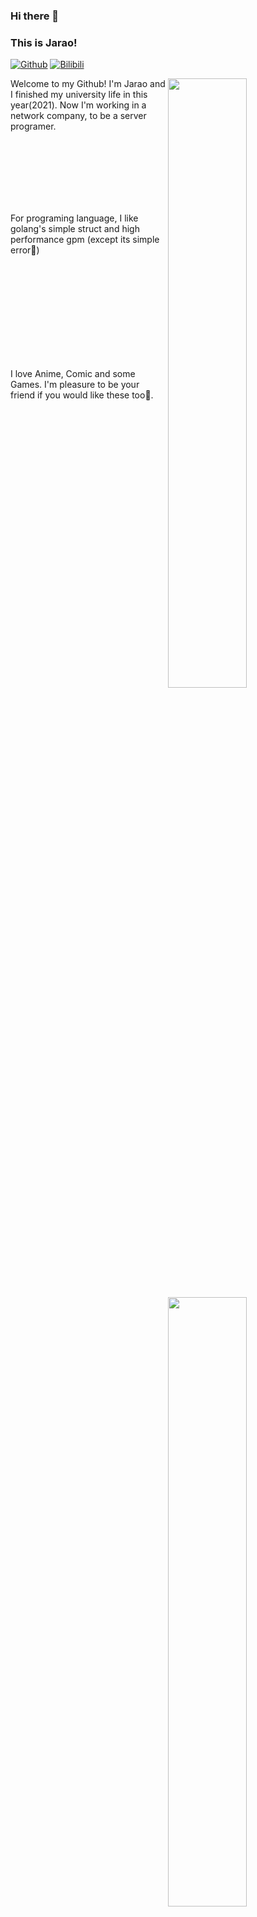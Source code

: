 ### Hi there 👋
### This is Jarao!
[![Github](https://img.shields.io/badge/-Github-000?style=flat&logo=Github&logoColor=white)](https://github.com/WROIATE)
[![Bilibili](https://img.shields.io/badge/-Bilibili-blue?style=flat&logo=bilibili&logoColor=pink)](https://space.bilibili.com/3074931)

<div width="100%">
    <img align="right" width="50%" height="auto"
        src="https://github-readme-stats.vercel.app/api?username=WROIATE&show_icons=true&theme=radical" />
</div>

Welcome to my Github!
I'm Jarao and I finished my university life in this year(2021). Now I'm working in a network company, to be
a server programer.

<br><br><br>
<br><br><br>
<div width="100%">
    <img align="right" width="50%"
        src="https://github-readme-stats.vercel.app/api/top-langs/?username=WROIATE&theme=radical&layout=compact&hide=html,css,stylus,less,scss,makefile">
</div>
For programing language, I like golang's simple struct and high performance gpm (except its simple
error🤣)

<br><br><br>
<br><br><br>
<br><br><br>

<div width="100%">
    <img align="right" width="50%"
        src="https://user-images.githubusercontent.com/44677306/140898014-491b859d-1945-446c-854c-7da1e208fb2d.png">
</div>
I love Anime, Comic and some Games. I'm pleasure to be your friend if you would like these too🥰.
